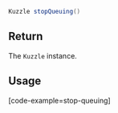 ```java
Kuzzle stopQueuing()
```

## Return

The `Kuzzle` instance.

## Usage

[code-example=stop-queuing]
